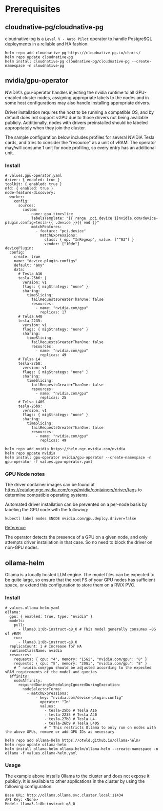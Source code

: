 # Prerequisites

## cloudnative-pg/cloudnative-pg

cloudnative-pg is a `Level V - Auto Pilot` operator to handle PostgreSQL deployments in a reliable and HA fashion.

```
helm repo add cloudnative-pg https://cloudnative-pg.io/charts/
helm repo update cloudnative-pg
helm install cloudnative-pg cloudnative-pg/cloudnative-pg --create-namespace -n cloudnative-pg
```

## nvidia/gpu-operator

NVIDIA's gpu-operator handles injecting the nvidia runtime to all GPU-enabled cluster nodes, assigning appropriate labels to the nodes and in some host configurations may also handle installing appropriate drivers.

Driver installation requires the host to be running a compatible OS, and by default does not support vGPU due to those drivers not being available publicly. Additionally, nodes with drivers preinstalled should be labeled appropriately when they join the cluster.

The sample configuration below includes profiles for several NVIDIA Tesla cards, and tries to consider the "resource" as a unit of vRAM. The operator may/will consume 1 unit for node profiling, so every entry has an additional unit.

### Install
```
# values.gpu-operator.yaml
driver: { enabled: true }
toolkit: { enabled: true }
nfd: { enabled: true }
node-feature-discovery:
  worker:
    config:
      sources:
        custom:
          - name: gpu-timeslice
            labelsTemplate: "{{ range .pci.device }}nvidia.com/device-plugin.config=tesla-{{ .device }}{{ end }}"
            matchFeatures:
              - feature: "pci.device"
                matchExpressions:
                  class: { op: "InRegexp", value: ["^03"] }
                  vendor: ["10de"]
devicePlugin:
  config:
    create: true
    name: "device-plugin-configs"
    default: "any"
    data:
      # Tesla A16
      tesla-25b6: |
        version: v1
        flags: { migStrategy: "none" }
        sharing:
          timeSlicing:
            failRequestsGreaterThanOne: false
            resources:
              - name: "nvidia.com/gpu"
                replicas: 17
      # Telsa A40
      tesla-2235:
        version: v1
        flags: { migStrategy: "none" }
        sharing:
          timeSlicing:
            failRequestsGreaterThanOne: false
            resources:
              - name: "nvidia.com/gpu"
                replicas: 49
      # Telsa L4
      tesla-27b8:
        version: v1
        flags: { migStrategy: "none" }
        sharing:
          timeSlicing:
            failRequestsGreaterThanOne: false
            resources:
              - name: "nvidia.com/gpu"
                replicas: 25
      # Telsa L40S
      tesla-26b9:
        version: v1
        flags: { migStrategy: "none" }
        sharing:
          timeSlicing:
            failRequestsGreaterThanOne: false
            resources:
              - name: "nvidia.com/gpu"
                replicas: 49
```

```
helm repo add nvidia https://helm.ngc.nvidia.com/nvidia
helm repo update nvidia
helm install gpu-operator nvidia/gpu-operator --create-namespace -n gpu-operator -f values.gpu-operator.yaml
```

### GPU Node notes

The driver container images can be found at https://catalog.ngc.nvidia.com/orgs/nvidia/containers/driver/tags to determine compatible operating systems.

Automated driver installation can be prevented on a per-node basis by labeling the GPU node with the following:
```
kubectl label nodes $NODE nvidia.com/gpu.deploy.driver=false
```
[Reference](https://docs.nvidia.com/datacenter/cloud-native/gpu-operator/latest/getting-started.html#preventing-installation-of-nvidia-gpu-driver-on-some-nodes)

The operator detects the presence of a GPU on a given node, and only attempts driver installation in that case. So no need to block the driver on non-GPU nodes.

## ollama-helm

Ollama is a locally hosted LLM engine. The model files can be expected to be quite large, so ensure that the root FS of your GPU nodes has sufficient space, or extend this configuration to store them on a RWX PVC.

### Install

```
# values.ollama-helm.yaml
ollama:
  gpu: { enabled: true, type: "nvidia" }
  models:
    pull:
      - llama3.1:8b-instruct-q8_0 # This model generally consumes ~8G of vRAM
    run:
      - llama3.1:8b-instruct-q8_0
  replicaCount: 1 # Increase for HA
  runtimeClassName: nvidia
  resources:
    requests: { cpu: "4", memory: "15Gi", "nvidia.com/gpu": "8" }
    requests: { cpu: "8", memory: "20Gi", "nvidia.com/gpu": "8" }
    # ^ nvidia.com/gpu should be adjusted according to the expected vRAM requirements of the model and queries
  affinity:
    nodeAffinity:
      requiredDuringSchedulingIgnoredDuringExecution:
        nodeSelectorTerms:
          - matchExpressions:
              - key: "nvidia.com/device-plugin.config"
                operator: "In"
                values:
                  - tesla-25b6 # Tesla A16
                  - tesla-2235 # Tesla A40
                  - tesla-27b8 # Tesla L4
                  - tesla-26b9 # Tesla L40S
                  # ^ This restricts Ollama to only run on nodes with the above GPUs, remove or add GPU IDs as necessary
```

```
helm repo add ollama-helm https://otwld.github.io/ollama-helm/
helm repo update ollama-helm
helm install ollama-helm ollama-helm/ollama-helm --create-namespace -n ollama -f values.ollama-helm.yaml
```

### Usage

The example above installs Ollama to the cluster and does not expose it publicly. It is available to other applications in the cluster by using the following configuration:
```
Base URL: http://ollama.ollama.svc.cluster.local:11434
API Key: <None>
Model: llama3.1:8b-instruct-q8_0
```
